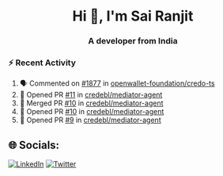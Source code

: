 <h1 align="center">Hi 👋, I'm Sai Ranjit</h1>
<h3 align="center">A developer from India</h3>

### :zap: Recent Activity

<!--START_SECTION:activity-->
1. 🗣 Commented on [#1877](https://github.com/openwallet-foundation/credo-ts/issues/1877#issuecomment-2133653106) in [openwallet-foundation/credo-ts](https://github.com/openwallet-foundation/credo-ts)
2. 💪 Opened PR [#11](https://github.com/credebl/mediator-agent/pull/11) in [credebl/mediator-agent](https://github.com/credebl/mediator-agent)
3. 🎉 Merged PR [#10](https://github.com/credebl/mediator-agent/pull/10) in [credebl/mediator-agent](https://github.com/credebl/mediator-agent)
4. 💪 Opened PR [#10](https://github.com/credebl/mediator-agent/pull/10) in [credebl/mediator-agent](https://github.com/credebl/mediator-agent)
5. 💪 Opened PR [#9](https://github.com/credebl/mediator-agent/pull/9) in [credebl/mediator-agent](https://github.com/credebl/mediator-agent)
<!--END_SECTION:activity-->

## 🌐 Socials:
[![LinkedIn](https://img.shields.io/badge/LinkedIn-%230077B5.svg?logo=linkedin&logoColor=white)](https://linkedin.com/in/sairanjit) [![Twitter](https://img.shields.io/badge/Twitter-%231DA1F2.svg?logo=Twitter&logoColor=white)](https://twitter.com/sairanjit_) 
